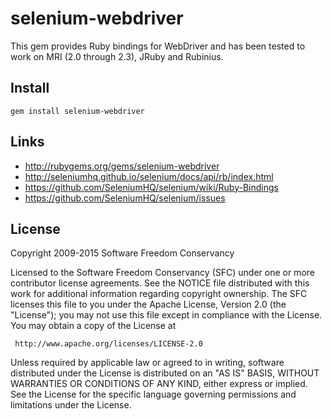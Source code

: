 # selenium-webdriver

This gem provides Ruby bindings for WebDriver
and has been tested to work on MRI (2.0 through 2.3),
JRuby and Rubinius.

## Install

    gem install selenium-webdriver

## Links

* http://rubygems.org/gems/selenium-webdriver
* http://seleniumhq.github.io/selenium/docs/api/rb/index.html
* https://github.com/SeleniumHQ/selenium/wiki/Ruby-Bindings
* https://github.com/SeleniumHQ/selenium/issues

## License

Copyright 2009-2015 Software Freedom Conservancy

Licensed to the Software Freedom Conservancy (SFC) under one
or more contributor license agreements.  See the NOTICE file
distributed with this work for additional information
regarding copyright ownership.  The SFC licenses this file
to you under the Apache License, Version 2.0 (the
"License"); you may not use this file except in compliance
with the License.  You may obtain a copy of the License at

     http://www.apache.org/licenses/LICENSE-2.0

Unless required by applicable law or agreed to in writing, software
distributed under the License is distributed on an "AS IS" BASIS,
WITHOUT WARRANTIES OR CONDITIONS OF ANY KIND, either express or implied.
See the License for the specific language governing permissions and
limitations under the License.
